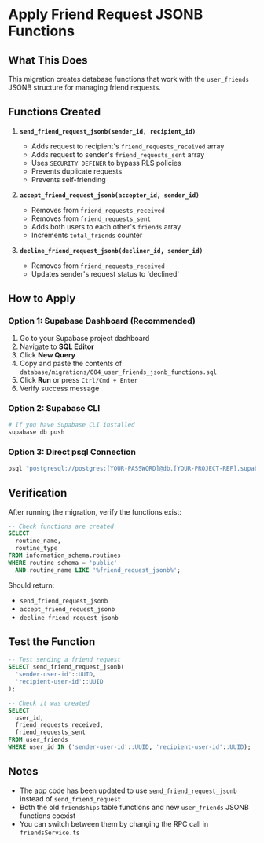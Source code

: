# Apply Friend Request JSONB Functions

## What This Does

This migration creates database functions that work with the `user_friends` JSONB structure for managing friend requests.

## Functions Created

1. **`send_friend_request_jsonb(sender_id, recipient_id)`**
   - Adds request to recipient's `friend_requests_received` array
   - Adds request to sender's `friend_requests_sent` array
   - Uses `SECURITY DEFINER` to bypass RLS policies
   - Prevents duplicate requests
   - Prevents self-friending

2. **`accept_friend_request_jsonb(accepter_id, sender_id)`**
   - Removes from `friend_requests_received`
   - Removes from `friend_requests_sent`
   - Adds both users to each other's `friends` array
   - Increments `total_friends` counter

3. **`decline_friend_request_jsonb(decliner_id, sender_id)`**
   - Removes from `friend_requests_received`
   - Updates sender's request status to 'declined'

## How to Apply

### Option 1: Supabase Dashboard (Recommended)

1. Go to your Supabase project dashboard
2. Navigate to **SQL Editor**
3. Click **New Query**
4. Copy and paste the contents of `database/migrations/004_user_friends_jsonb_functions.sql`
5. Click **Run** or press `Ctrl/Cmd + Enter`
6. Verify success message

### Option 2: Supabase CLI

```bash
# If you have Supabase CLI installed
supabase db push
```

### Option 3: Direct psql Connection

```bash
psql "postgresql://postgres:[YOUR-PASSWORD]@db.[YOUR-PROJECT-REF].supabase.co:5432/postgres" -f database/migrations/004_user_friends_jsonb_functions.sql
```

## Verification

After running the migration, verify the functions exist:

```sql
-- Check functions are created
SELECT 
  routine_name,
  routine_type
FROM information_schema.routines
WHERE routine_schema = 'public'
  AND routine_name LIKE '%friend_request_jsonb%';
```

Should return:
- `send_friend_request_jsonb`
- `accept_friend_request_jsonb`
- `decline_friend_request_jsonb`

## Test the Function

```sql
-- Test sending a friend request
SELECT send_friend_request_jsonb(
  'sender-user-id'::UUID,
  'recipient-user-id'::UUID
);

-- Check it was created
SELECT 
  user_id,
  friend_requests_received,
  friend_requests_sent
FROM user_friends
WHERE user_id IN ('sender-user-id'::UUID, 'recipient-user-id'::UUID);
```

## Notes

- The app code has been updated to use `send_friend_request_jsonb` instead of `send_friend_request`
- Both the old `friendships` table functions and new `user_friends` JSONB functions coexist
- You can switch between them by changing the RPC call in `friendsService.ts`

